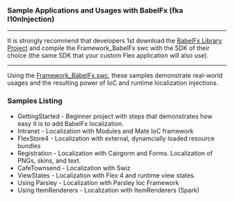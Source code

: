 ### Sample Applications and Usages with BabelFx  (fka l10nInjection)

---  

It is strongly recommend that developers 1st download the [BabelFx Library Project](https://github.com/BabelFx/AS3-Flex-Library) and compile the Framework_BabelFx swc with the SDK of their choice (the same SDK that your custom Flex application will also use).  

---

Using the [Framework_BabelFx.swc](https://github.com/BabelFx/AS3-Flex-Library/bin), these samples demonstrate real-world usages and the resulting power of IoC and runtime localization injections.


### Samples Listing

* GettingStarted - Beginner project with steps that demonstrates how easy it is to add BabelFx localization.
* Intranet       - Localization with Modules and Mate IoC framework
* FlexStore4     - Localization with external, dynamcially loaded resource bundles
* Registration   - Localization with Cairgorm and Forms. Localization of PNGs, skins, and text.
* CafeTownsend   - Localization with Swiz
* ViewStates     - Localization with Flex 4 and runtime view states.
* Using Parsley  - Localization with Parsley Ioc Framework
* Using ItemRenderers - Localization with ItemRenderers (Spark)